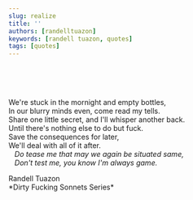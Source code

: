 ```yaml
---
slug: realize
title: ''
authors: [randelltuazon]
keywords: [randell tuazon, quotes]
tags: [quotes]
---
```


<br/><br/><br/>

We're stuck in the mornight and empty bottles,  
In our blurry minds even, come read my tells.  
Share one little secret, and I'll whisper another back.  
Until there's nothing else to do but fuck.  
Save the consequences for later,  
We'll deal with all of it after.  
&nbsp;&nbsp; *Do tease me that may we again be situated same,*  
&nbsp;&nbsp; *Don't test me, you know I'm always game.*  
  


<footer>
  Randell Tuazon
  <div class="text-xs mt-2 text-stone-500">*Dirty Fucking Sonnets Series*</div>
</footer>
